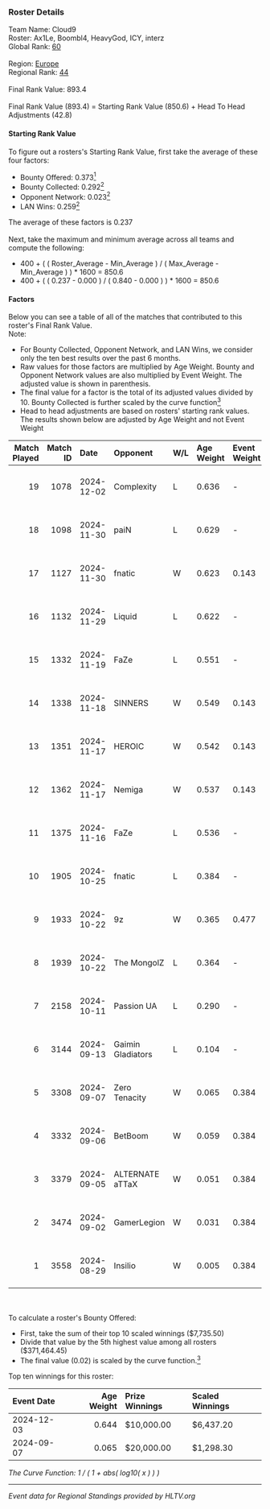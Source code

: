 ### Roster Details<br />
Team Name: Cloud9<br />
Roster: Ax1Le, Boombl4, HeavyGod, ICY, interz<br />
Global Rank: [60](../../standings_global_2025_02_24.md)<br />
<br />
Region: [Europe]( ../../standings_europe_2025_02_24.md)<br />
Regional Rank: [44]( ../../standings_europe_2025_02_24.md)<br />
<br />
Final Rank Value:  893.4<br />
<br />
Final Rank Value (893.4) = Starting Rank Value (850.6) + Head To Head Adjustments (42.8)<br />

#### Starting Rank Value<br />
To figure out a rosters's Starting Rank Value, first take the average of these four factors:<br />
- Bounty Offered: 0.373[<sup>1</sup>](#table2)
- Bounty Collected: 0.292[<sup>2</sup>](#table1)
- Opponent Network: 0.023[<sup>2</sup>](#table1)
- LAN Wins: 0.259[<sup>2</sup>](#table1)

The average of these factors is 0.237<br />
<br />
Next, take the maximum and minimum average across all teams and compute the following:<br />
- 400 + ( ( Roster_Average - Min_Average ) / ( Max_Average - Min_Average ) ) * 1600 = 850.6
- 400 + ( ( 0.237 - 0.000 ) / ( 0.840 - 0.000 ) ) * 1600 = 850.6


#### Factors<br />
Below you can see a table of all of the matches that contributed to this roster's Final Rank Value.<br />
Note:<br />

- For Bounty Collected, Opponent Network, and LAN Wins, we consider only the ten best results over the past 6 months.
- Raw values for those factors are multiplied by Age Weight. Bounty and Opponent Network values are also multiplied by Event Weight. The adjusted value is shown in parenthesis.
- The final value for a factor is the total of its adjusted values divided by 10. Bounty Collected is further scaled by the curve function[<sup>3</sup>](#curveFunction)
- Head to head adjustments are based on rosters' starting rank values. The results shown below are adjusted by Age Weight and not Event Weight
<span id="table1"></span><br />


| Match Played | Match ID | Date       | Opponent          | W/L | Age Weight | Event Weight | Bounty Collected | Opponent Network | LAN Wins  | H2H Adj. | Roster                                |
| -: | -: | :- | :- | :- | :- | :- | :- | :- | :- | -: | :- |
|           19 |     1078 | 2024-12-02 | Complexity        | L   | 0.636      | -            | -                | -                | -         |    -4.27 | Ax1Le, Boombl4, HeavyGod, ICY, interz |
|           18 |     1098 | 2024-11-30 | paiN              | L   | 0.629      | -            | -                | -                | -         |    -0.70 | Ax1Le, Boombl4, HeavyGod, ICY, interz |
|           17 |     1127 | 2024-11-30 | fnatic            | W   | 0.623      | 0.143        | 0.065 (0.006)    | 0.542 (0.048)    | 1 (0.623) |    13.91 | Ax1Le, Boombl4, HeavyGod, ICY, interz |
|           16 |     1132 | 2024-11-29 | Liquid            | L   | 0.622      | -            | -                | -                | -         |    -0.80 | Ax1Le, Boombl4, HeavyGod, ICY, interz |
|           15 |     1332 | 2024-11-19 | FaZe              | L   | 0.551      | -            | -                | -                | -         |    -0.07 | Ax1Le, Boombl4, HeavyGod, ICY, interz |
|           14 |     1338 | 2024-11-18 | SINNERS           | W   | 0.549      | 0.143        | 0.028 (0.002)    | 0.546 (0.043)    | 1 (0.549) |     9.45 | Ax1Le, Boombl4, HeavyGod, ICY, interz |
|           13 |     1351 | 2024-11-17 | HEROIC            | W   | 0.542      | 0.143        | 0.125 (0.010)    | 0.531 (0.041)    | 1 (0.542) |    12.55 | Ax1Le, Boombl4, HeavyGod, ICY, interz |
|           12 |     1362 | 2024-11-17 | Nemiga            | W   | 0.537      | 0.143        | 0.177 (0.014)    | 0.432 (0.033)    | 1 (0.537) |    12.45 | Ax1Le, Boombl4, HeavyGod, ICY, interz |
|           11 |     1375 | 2024-11-16 | FaZe              | L   | 0.536      | -            | -                | -                | -         |    -0.05 | Ax1Le, Boombl4, HeavyGod, ICY, interz |
|           10 |     1905 | 2024-10-25 | fnatic            | L   | 0.384      | -            | -                | -                | -         |    -3.19 | Ax1Le, Boombl4, HeavyGod, ICY, interz |
|            9 |     1933 | 2024-10-22 | 9z                | W   | 0.365      | 0.477        | 0.016 (0.003)    | 0.166 (0.029)    | 0 (0.000) |     4.67 | Ax1Le, Boombl4, HeavyGod, ICY, interz |
|            8 |     1939 | 2024-10-22 | The MongolZ       | L   | 0.364      | -            | -                | -                | -         |    -0.03 | Ax1Le, Boombl4, HeavyGod, ICY, interz |
|            7 |     2158 | 2024-10-11 | Passion UA        | L   | 0.290      | -            | -                | -                | -         |    -2.70 | Ax1Le, Boombl4, HeavyGod, ICY, interz |
|            6 |     3144 | 2024-09-13 | Gaimin Gladiators | L   | 0.104      | -            | -                | -                | -         |    -1.83 | Ax1Le, Boombl4, HeavyGod, ICY, interz |
|            5 |     3308 | 2024-09-07 | Zero Tenacity     | W   | 0.065      | 0.384        | 0.027 (0.001)    | 0.657 (0.016)    | 0 (0.000) |     1.02 | Ax1Le, Boombl4, HeavyGod, ICY, interz |
|            4 |     3332 | 2024-09-06 | BetBoom           | W   | 0.059      | 0.384        | 0.099 (0.002)    | 0.513 (0.012)    | 0 (0.000) |     1.22 | Ax1Le, Boombl4, HeavyGod, ICY, interz |
|            3 |     3379 | 2024-09-05 | ALTERNATE aTTaX   | W   | 0.051      | 0.384        | 0.020 (0.000)    | 0.416 (0.008)    | 0 (0.000) |     0.89 | Ax1Le, Boombl4, HeavyGod, ICY, interz |
|            2 |     3474 | 2024-09-02 | GamerLegion       | W   | 0.031      | 0.384        | 0.005 (0.000)    | 0.031 (0.000)    | 0 (0.000) |     0.25 | Ax1Le, Boombl4, HeavyGod, ICY, interz |
|            1 |     3558 | 2024-08-29 | Insilio           | W   | 0.005      | 0.384        | 0.004 (0.000)    | 0.127 (0.000)    | 0 (0.000) |     0.05 | Ax1Le, Boombl4, HeavyGod, ICY, interz |

<br />
<span id="table2"></span><br />
To calculate a roster's Bounty Offered:<br />

- First, take the sum of their top 10 scaled winnings ($7,735.50)
- Divide that value by the 5th highest value among all rosters ($371,464.45)
- The final value (0.02) is scaled by the curve function.[<sup>3</sup>](#curveFunction)

Top ten winnings for this roster:<br />

| Event Date | Age Weight | Prize Winnings | Scaled Winnings |
| :- | -: | :- | :- |
| 2024-12-03 |      0.644 | $10,000.00     | $6,437.20       |
| 2024-09-07 |      0.065 | $20,000.00     | $1,298.30       |


<span id="curveFunction"></span>_The Curve Function: 1 / ( 1 + abs( log10( x ) ) )_<br />

---
_Event data for Regional Standings provided by HLTV.org_<br />
